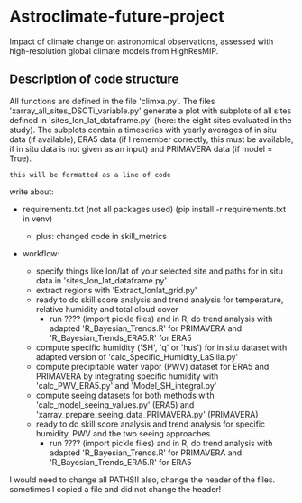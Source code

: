 # Astroclimate-future-project
Impact of climate change on astronomical observations, assessed with high-resolution global climate models from HighResMIP. 

## Description of code structure
All functions are defined in the file 'climxa.py'. The files 'xarray_all_sites_DSCTi_variable.py' generate a plot with subplots of all sites defined in 'sites_lon_lat_dataframe.py' (here: the eight sites evaluated in the study). The subplots contain a timeseries with yearly averages of in situ data (if available), ERA5 data (if I remember correctly, this must be available, if in situ data is not given as an input) and PRIMAVERA data (if model = True). 

`this will be formatted as a line of code`

write about:
- requirements.txt (not all packages used) (pip install -r requirements.txt in venv)
  - plus: changed code in skill_metrics
  
- workflow: 
  - specify things like lon/lat of your selected site and paths for in situ data in 'sites_lon_lat_dataframe.py'
  - extract regions with 'Extract_lonlat_grid.py'
  - ready to do skill score analysis and trend analysis for temperature, relative humidity and total cloud cover
    - run ???? (import pickle files) and in R, do trend analysis with adapted 'R_Bayesian_Trends.R' for PRIMAVERA and 'R_Bayesian_Trends_ERA5.R' for ERA5
  - compute specific humidity ('SH', 'q' or 'hus') for in situ dataset with adapted version of 'calc_Specific_Humidity_LaSilla.py'
  - compute precipitable water vapor (PWV) dataset for ERA5 and PRIMAVERA by integrating specific humidity with 'calc_PWV_ERA5.py' and 'Model_SH_integral.py'
  - compute seeing datasets for both methods with 'calc_model_seeing_values.py' (ERA5) and 'xarray_prepare_seeing_data_PRIMAVERA.py' (PRIMAVERA)
  - ready to do skill score analysis and trend analysis for specific humidity, PWV and the two seeing approaches
    - run ???? (import pickle files) and in R, do trend analysis with adapted 'R_Bayesian_Trends.R' for PRIMAVERA and 'R_Bayesian_Trends_ERA5.R' for ERA5


I would need to change all  PATHS!!
also, change the header of the files. sometimes I copied a file and did not change the header!
